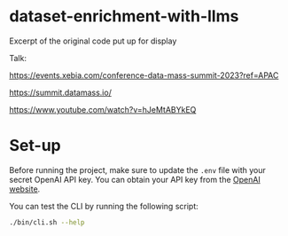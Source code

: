 # dataset-enrichment-with-llms
 Excerpt of the original code put up for display

Talk:

https://events.xebia.com/conference-data-mass-summit-2023?ref=APAC

https://summit.datamass.io/

https://www.youtube.com/watch?v=hJeMtABYkEQ

# Set-up
Before running the project, make sure to update the `.env` file with your secret OpenAI API key. You can obtain your API key from the [OpenAI website](https://platform.openai.com/api-keys).

You can test the CLI by running the following script:
```bash
./bin/cli.sh --help
```

